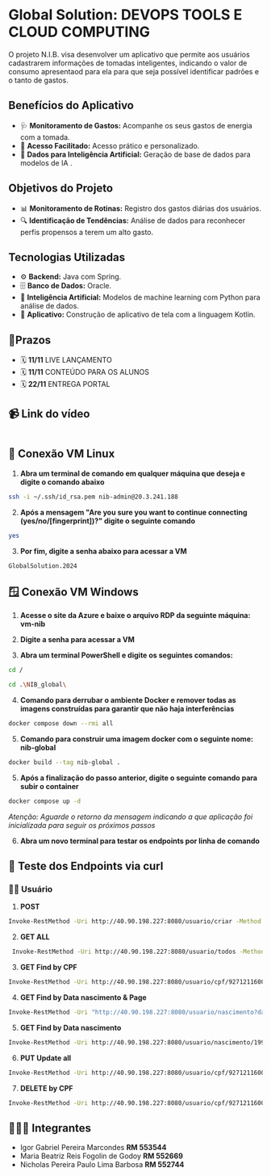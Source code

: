 
<h1 align="left"> Global Solution: DEVOPS TOOLS E CLOUD COMPUTING</h1>
<p align="left">O projeto N.I.B. visa desenvolver um aplicativo que permite aos usuários cadastrarem informações de tomadas inteligentes, indicando o valor de consumo apresentaod para ela para que seja possível identificar padrões e o tanto de gastos.</p>

<h2 align="left">Benefícios do Aplicativo</h2>
<ul>
  <li>🩺 <strong>Monitoramento de Gastos:</strong> Acompanhe os seus gastos de energia com a tomada.</li>
  <li>📱 <strong>Acesso Facilitado:</strong> Acesso prático e personalizado.</li>
  <li>🤖 <strong>Dados para Inteligência Artificial:</strong> Geração de base de dados para modelos de IA .</li>
</ul>

<h2 align="left">Objetivos do Projeto</h2>
<ul>
  <li>📊 <strong>Monitoramento de Rotinas:</strong> Registro dos gastos diárias dos usuários. </li>
  <li>🔍 <strong>Identificação de Tendências:</strong> Análise de dados para reconhecer perfis propensos a terem um alto gasto. </li>
</ul>

<h2 align="left">Tecnologias Utilizadas</h2>
<ul>
  <li>⚙️ <strong>Backend:</strong> Java com Spring. </li>
  <li>🗄️ <strong>Banco de Dados:</strong> Oracle. </li>
  <li>🧠 <strong>Inteligência Artificial:</strong> Modelos de machine learning com Python para análise de dados. </li>
  <li> 📱 <strong>Aplicativo:</strong> Construção de aplicativo de tela com a linguagem Kotlin. </li>
  
</ul>

<h2 align="left"> 📆Prazos</h2>
<ul>
  <li> 🗓️ <strong>11/11</strong> LIVE LANÇAMENTO </li> 
  <li> 🗓️ <strong>11/11</strong> CONTEÚDO PARA OS ALUNOS </em> </li>
  <li> 🗓️ <strong>22/11</strong> ENTREGA PORTAL </li> 
</ul>

<h2 align="left"> 📹 Link do vídeo</h2>

```bash
```

<h2 align="left"> 🎰 Conexão VM Linux</h2>

1. **Abra um terminal de comando em qualquer máquina que deseja e digite o comando abaixo**

```bash
ssh -i ~/.ssh/id_rsa.pem nib-admin@20.3.241.188
```

2. **Após a mensagem "Are you sure you want to continue connecting (yes/no/[fingerprint])?" digite o seguinte comando**
```bash
yes
```

3. **Por fim, digite a senha abaixo para acessar a VM**
```bash
GlobalSolution.2024
```

<h2 align="left"> 🪟 Conexão VM Windows</h2>

1. **Acesse o site da Azure e baixe o arquivo RDP da seguinte máquina: vm-nib**


2. **Digite a senha para acessar a VM**

3. **Abra um terminal PowerShell e digite os seguintes comandos:**

```bash
cd /
```
```bash
cd .\NIB_global\
```

4. **Comando para derrubar o ambiente Docker e remover todas as imagens construídas para garantir que não haja interferências**
```bash
docker compose down --rmi all
```

5. **Comando para construir uma imagem docker com o seguinte nome: nib-global**
```bash
docker build --tag nib-global .
```

5. **Após a finalização do passo anterior, digite o seguinte comando para subir o container**
```bash
docker compose up -d
```
*Atenção: Aguarde o retorno da mensagem indicando a que aplicação foi inicializada para seguir os próximos passos*

6. **Abra um novo terminal para testar os endpoints por linha de comando**

<h2 align="left"> 🎰 Teste dos Endpoints via curl</h2>
<h3 align="left"> 🧝‍♀️ Usuário</h3>

1. **POST**

```bash
Invoke-RestMethod -Uri http://40.90.198.227:8080/usuario/criar -Method Post -Headers @{"Content-Type"="application/json"} -Body '{"cpfUser": "92712116003", "nomeUser": "teste cpf", "sobrenomeUser": "Fogolin", "telefoneUser": 1234567890, "dataNascimentoUser": "1990-01-01", "emailUser": "maria.fogolin@example.com"}'
```

2. **GET ALL**

```bash
 Invoke-RestMethod -Uri http://40.90.198.227:8080/usuario/todos -Method Get
```

3. **GET Find by CPF**

```bash
Invoke-RestMethod -Uri http://40.90.198.227:8080/usuario/cpf/92712116003 -Method Get
```

4. **GET Find by Data nascimento & Page**

```bash
Invoke-RestMethod -Uri "http://40.90.198.227:8080/usuario/nascimento?dataNascimentoUser=1990-01-01&page=0&size=10" -Method Get
```

5. **GET Find by Data nascimento**

```bash
Invoke-RestMethod -Uri http://40.90.198.227:8080/usuario/nascimento/1990-01-01 -Method Get
```

6. **PUT Update all**

```bash
Invoke-RestMethod -Uri http://40.90.198.227:8080/usuario/cpf/92712116003 -Method Put -Headers @{"Content-Type"="application/json"} -Body '{"cpfUser": "92712116003", "nomeUser": "teste atualização", "sobrenomeUser": "Fogolin", "telefoneUser": 1234567890, "dataNascimentoUser": "2002-11-01", "planoUser": "Premium", "emailUser": "maria.fogolin@example.com"}'
```
7. **DELETE by CPF**

```bash
Invoke-RestMethod -Uri http://40.90.198.227:8080/usuario/cpf/92712116003 -Method Delete
```

<h2 align="left"> 🧑‍🤝‍🧑 Integrantes</h2>
<ul>
  <li> Igor Gabriel Pereira Marcondes <strong>RM 553544 </strong></li>
  <li> Maria Beatriz Reis Fogolin de Godoy <strong>RM 552669 </strong></li>
  <li> Nicholas Pereira Paulo Lima Barbosa <strong>RM 552744 </strong></li
</ul>
